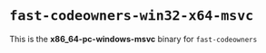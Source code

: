 # `fast-codeowners-win32-x64-msvc`

This is the **x86_64-pc-windows-msvc** binary for `fast-codeowners`
